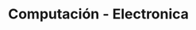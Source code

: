 ---
title: "Computación - Electronica"
url: /ciudad-autonoma-de-buenos-aires/computacion-electronica/
shop: Computer
---